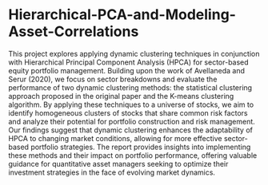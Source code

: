 # Hierarchical-PCA-and-Modeling-Asset-Correlations
This project explores applying dynamic clustering techniques in conjunction with Hierarchical Principal Component Analysis (HPCA) for sector-based equity portfolio management. Building upon the work of Avellaneda and Serur (2020), we focus on sector breakdowns and evaluate the performance of two dynamic clustering methods: the statistical clustering approach proposed in the original paper and the K-means clustering algorithm. By applying these techniques to a universe of stocks, we aim to identify homogeneous clusters of stocks that share common risk factors and analyze their potential for portfolio construction and risk management. Our findings suggest that dynamic clustering enhances the adaptability of HPCA to changing market conditions, allowing for more effective sector-based portfolio strategies. The report provides insights into implementing these methods and their impact on portfolio performance, offering valuable guidance for quantitative asset managers seeking to optimize their investment strategies in the face of evolving market dynamics.
